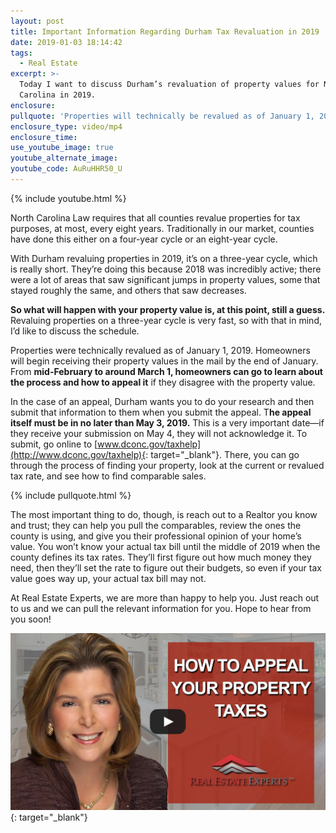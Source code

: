 ```yaml
---
layout: post
title: Important Information Regarding Durham Tax Revaluation in 2019
date: 2019-01-03 18:14:42
tags:
  - Real Estate
excerpt: >-
  Today I want to discuss Durham’s revaluation of property values for North
  Carolina in 2019.
enclosure:
pullquote: 'Properties will technically be revalued as of January 1, 2019.'
enclosure_type: video/mp4
enclosure_time:
use_youtube_image: true
youtube_alternate_image:
youtube_code: AuRuHHR50_U
---
```


{% include youtube.html %}

North Carolina Law requires that all counties revalue properties for tax purposes, at most, every eight years. Traditionally in our market, counties have done this either on a four-year cycle or an eight-year cycle.

With Durham revaluing properties in 2019, it’s on a three-year cycle, which is really short. They’re doing this because 2018 was incredibly active; there were a lot of areas that saw significant jumps in property values, some that stayed roughly the same, and others that saw decreases.

**So what will happen with your property value is, at this point, still a guess.** Revaluing properties on a three-year cycle is very fast, so with that in mind, I’d like to discuss the schedule.

Properties were technically revalued as of January 1, 2019. Homeowners will begin receiving their property values in the mail by the end of January. From **mid-February to around March 1, homeowners can go to learn about the process and how to appeal it** if they disagree with the property value.

In the case of an appeal, Durham wants you to do your research and then submit that information to them when you submit the appeal. T**he appeal itself must be in no later than May 3, 2019.** This is a very important date—if they receive your submission on May 4, they will not acknowledge it. To submit, go online to [www.dconc.gov/taxhelp](http://www.dconc.gov/taxhelp){: target="_blank"}. There, you can go through the process of finding your property, look at the current or revalued tax rate, and see how to find comparable sales.

{% include pullquote.html %}

The most important thing to do, though, is reach out to a Realtor you know and trust; they can help you pull the comparables, review the ones the county is using, and give you their professional opinion of your home’s value. You won’t know your actual tax bill until the middle of 2019 when the county defines its tax rates. They’ll first figure out how much money they need, then they’ll set the rate to figure out their budgets, so even if your tax value goes way up, your actual tax bill may not.

At Real Estate Experts, we are more than happy to help you. Just reach out to us and we can pull the relevant information for you. Hope to hear from you soon!

[![](/uploads/1-4-19walkthrough.jpg)](https://www.youtube.com/watch?v=bklaQSV4duE&amp;feature=youtu.be){: target="_blank"} 